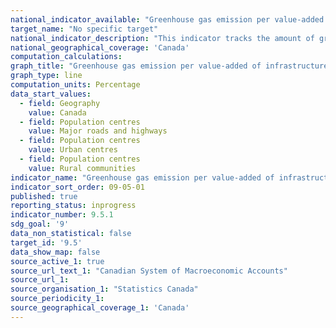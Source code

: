 ```yaml
---
national_indicator_available: "Greenhouse gas emission per value-added of infrastructure construction"
target_name: "No specific target"
national_indicator_description: "This indicator tracks the amount of greenhouse gas emission related to the production of infrastructure assets" 
national_geographical_coverage: 'Canada' 
computation_calculations:
graph_title: "Greenhouse gas emission per value-added of infrastructure construction"
graph_type: line
computation_units: Percentage
data_start_values:
  - field: Geography
    value: Canada
  - field: Population centres
    value: Major roads and highways
  - field: Population centres
    value: Urban centres
  - field: Population centres
    value: Rural communities
indicator_name: "Greenhouse gas emission per value-added of infrastructure construction"
indicator_sort_order: 09-05-01
published: true
reporting_status: inprogress
indicator_number: 9.5.1
sdg_goal: '9'
data_non_statistical: false
target_id: '9.5'
data_show_map: false
source_active_1: true
source_url_text_1: "Canadian System of Macroeconomic Accounts"
source_url_1:
source_organisation_1: "Statistics Canada"
source_periodicity_1:
source_geographical_coverage_1: 'Canada'
---
```


